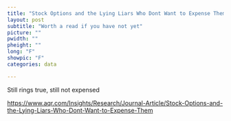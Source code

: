 ```yaml
---
title: "Stock Options and the Lying Liars Who Dont Want to Expense Them"
layout: post
subtitle: "Worth a read if you have not yet"
picture: ""
pwidth: ""
pheight: ""
long: "F"
showpic: "F"
categories: data

---
```


Still rings true, still  not expensed

https://www.aqr.com/Insights/Research/Journal-Article/Stock-Options-and-the-Lying-Liars-Who-Dont-Want-to-Expense-Them
